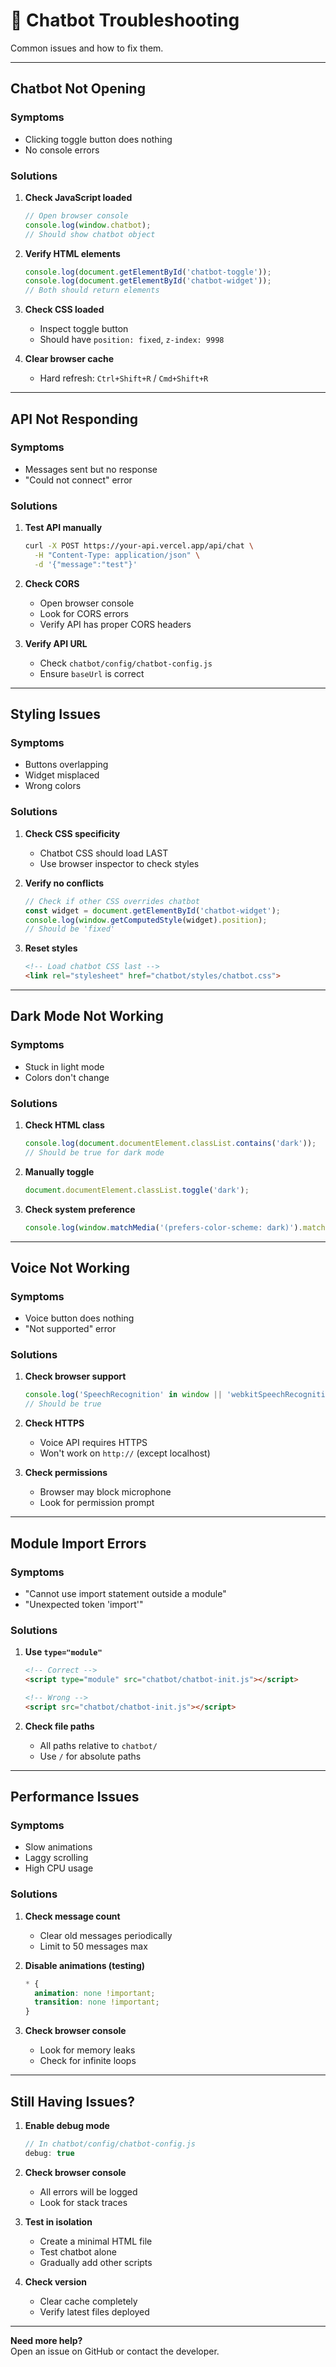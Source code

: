 # 🐛 Chatbot Troubleshooting

Common issues and how to fix them.

---

## Chatbot Not Opening

### Symptoms
- Clicking toggle button does nothing
- No console errors

### Solutions

1. **Check JavaScript loaded**
   ```javascript
   // Open browser console
   console.log(window.chatbot);
   // Should show chatbot object
   ```

2. **Verify HTML elements**
   ```javascript
   console.log(document.getElementById('chatbot-toggle'));
   console.log(document.getElementById('chatbot-widget'));
   // Both should return elements
   ```

3. **Check CSS loaded**
   - Inspect toggle button
   - Should have `position: fixed`, `z-index: 9998`

4. **Clear browser cache**
   - Hard refresh: `Ctrl+Shift+R` / `Cmd+Shift+R`

---

## API Not Responding

### Symptoms
- Messages sent but no response
- "Could not connect" error

### Solutions

1. **Test API manually**
   ```bash
   curl -X POST https://your-api.vercel.app/api/chat \
     -H "Content-Type: application/json" \
     -d '{"message":"test"}'
   ```

2. **Check CORS**
   - Open browser console
   - Look for CORS errors
   - Verify API has proper CORS headers

3. **Verify API URL**
   - Check `chatbot/config/chatbot-config.js`
   - Ensure `baseUrl` is correct

---

## Styling Issues

### Symptoms
- Buttons overlapping
- Widget misplaced
- Wrong colors

### Solutions

1. **Check CSS specificity**
   - Chatbot CSS should load LAST
   - Use browser inspector to check styles

2. **Verify no conflicts**
   ```javascript
   // Check if other CSS overrides chatbot
   const widget = document.getElementById('chatbot-widget');
   console.log(window.getComputedStyle(widget).position);
   // Should be 'fixed'
   ```

3. **Reset styles**
   ```html
   <!-- Load chatbot CSS last -->
   <link rel="stylesheet" href="chatbot/styles/chatbot.css">
   ```

---

## Dark Mode Not Working

### Symptoms
- Stuck in light mode
- Colors don't change

### Solutions

1. **Check HTML class**
   ```javascript
   console.log(document.documentElement.classList.contains('dark'));
   // Should be true for dark mode
   ```

2. **Manually toggle**
   ```javascript
   document.documentElement.classList.toggle('dark');
   ```

3. **Check system preference**
   ```javascript
   console.log(window.matchMedia('(prefers-color-scheme: dark)').matches);
   ```

---

## Voice Not Working

### Symptoms
- Voice button does nothing
- "Not supported" error

### Solutions

1. **Check browser support**
   ```javascript
   console.log('SpeechRecognition' in window || 'webkitSpeechRecognition' in window);
   // Should be true
   ```

2. **Check HTTPS**
   - Voice API requires HTTPS
   - Won't work on `http://` (except localhost)

3. **Check permissions**
   - Browser may block microphone
   - Look for permission prompt

---

## Module Import Errors

### Symptoms
- "Cannot use import statement outside a module"
- "Unexpected token 'import'"

### Solutions

1. **Use `type="module"`**
   ```html
   <!-- Correct -->
   <script type="module" src="chatbot/chatbot-init.js"></script>
   
   <!-- Wrong -->
   <script src="chatbot/chatbot-init.js"></script>
   ```

2. **Check file paths**
   - All paths relative to `chatbot/`
   - Use `/` for absolute paths

---

## Performance Issues

### Symptoms
- Slow animations
- Laggy scrolling
- High CPU usage

### Solutions

1. **Check message count**
   - Clear old messages periodically
   - Limit to 50 messages max

2. **Disable animations (testing)**
   ```css
   * {
     animation: none !important;
     transition: none !important;
   }
   ```

3. **Check browser console**
   - Look for memory leaks
   - Check for infinite loops

---

## Still Having Issues?

1. **Enable debug mode**
   ```javascript
   // In chatbot/config/chatbot-config.js
   debug: true
   ```

2. **Check browser console**
   - All errors will be logged
   - Look for stack traces

3. **Test in isolation**
   - Create a minimal HTML file
   - Test chatbot alone
   - Gradually add other scripts

4. **Check version**
   - Clear cache completely
   - Verify latest files deployed

---

**Need more help?**  
Open an issue on GitHub or contact the developer.
